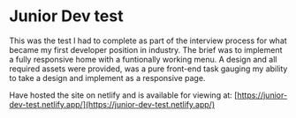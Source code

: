 # Junior Dev test

This was the test I had to complete as part of the interview process for what became my first developer position in industry. The brief was to implement a fully responsive home with a funtionally working menu. A design and all required assets were provided, was a pure front-end task gauging my ability to take a design and implement as a responsive page.

Have hosted the site on netlify and is available for viewing at: [https://junior-dev-test.netlify.app/](https://junior-dev-test.netlify.app/)

